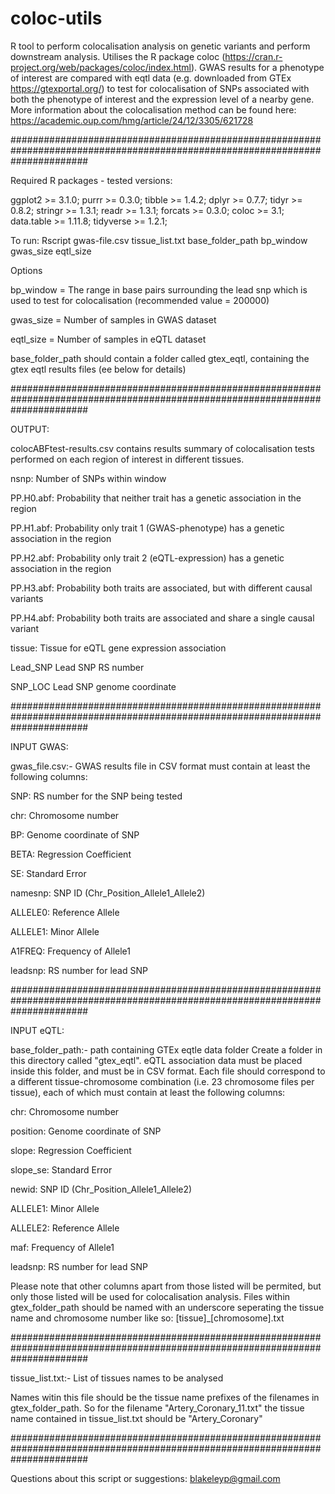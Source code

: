 # coloc-utils
R tool to perform colocalisation analysis on genetic variants and perform downstream analysis. Utilises the R package coloc (https://cran.r-project.org/web/packages/coloc/index.html). GWAS results for a phenotype of interest are compared with eqtl data (e.g. downloaded from GTEx https://gtexportal.org/) to test for colocalisation of SNPs associated with both the phenotype of interest and the expression level of a nearby gene. More information about the colocalisation method can be found here: https://academic.oup.com/hmg/article/24/12/3305/621728

##############################################################################################################################

Required R packages - tested versions:

ggplot2 >= 3.1.0; purrr >= 0.3.0; tibble >= 1.4.2; dplyr >= 0.7.7; tidyr >= 0.8.2; stringr >= 1.3.1; readr >= 1.3.1; forcats >= 0.3.0; coloc >= 3.1; data.table >= 1.11.8; tidyverse >= 1.2.1;

To run:
        Rscript gwas-file.csv tissue_list.txt base_folder_path bp_window gwas_size eqtl_size
        
Options

bp_window = The range in base pairs surrounding the lead snp which is used to test for colocalisation (recommended value = 200000)

gwas_size = Number of samples in GWAS dataset 

eqtl_size = Number of samples in eQTL dataset

base_folder_path should contain a folder called gtex_eqtl, containing the gtex eqtl results files (ee below for details)


##############################################################################################################################

OUTPUT:

colocABFtest-results.csv contains results summary of colocalisation tests performed on each region of interest in different tissues.

nsnp:           Number of SNPs within window

PP.H0.abf:      Probability that neither trait has a genetic association in the region

PP.H1.abf:      Probability only trait 1 (GWAS-phenotype) has a genetic association in the region

PP.H2.abf:      Probability only trait 2 (eQTL-expression) has a genetic association in the region

PP.H3.abf:      Probability both traits are associated, but with different causal variants

PP.H4.abf:      Probability both traits are associated and share a single causal variant

tissue:         Tissue for eQTL gene expression association

Lead_SNP        Lead SNP RS number

SNP_LOC         Lead SNP genome coordinate

##############################################################################################################################

INPUT GWAS: 

gwas_file.csv:- GWAS results file in CSV format must contain at least the following columns:

SNP:      RS number for the SNP being tested

chr:      Chromosome number

BP:       Genome coordinate of SNP

BETA:     Regression Coefficient

SE:       Standard Error

namesnp:  SNP ID (Chr_Position_Allele1_Allele2)

ALLELE0:  Reference Allele 

ALLELE1:  Minor Allele

A1FREQ:   Frequency of Allele1

leadsnp:  RS number for lead SNP

##############################################################################################################################

INPUT eQTL:

base_folder_path:- path containing GTEx eqtle data folder
Create a folder in this directory called "gtex_eqtl". eQTL association data must be placed inside this folder, and must be in CSV format. Each file should correspond to a different tissue-chromosome combination (i.e. 23 chromosome files per tissue), each of which must contain at least the following columns:

chr:      Chromosome number

position: Genome coordinate of SNP

slope:    Regression Coefficient

slope_se: Standard Error
  
newid:    SNP ID (Chr_Position_Allele1_Allele2)

ALLELE1:  Minor Allele

ALLELE2:  Reference Allele

maf:      Frequency of Allele1

leadsnp:  RS number for lead SNP

Please note that other columns apart from those listed will be permited, but only those listed will be used for colocalisation analysis.
Files within gtex_folder_path should be named with an underscore seperating the tissue name and chromosome number like so: [tissue]\_[chromosome].txt

##############################################################################################################################

tissue_list.txt:- List of tissues names to be analysed

Names witin this file should be the tissue name prefixes of the filenames in gtex_folder_path. So for the filename "Artery_Coronary_11.txt" the tissue name contained in tissue_list.txt should be "Artery_Coronary"

##############################################################################################################################

Questions about this script or suggestions: blakeleyp@gmail.com
